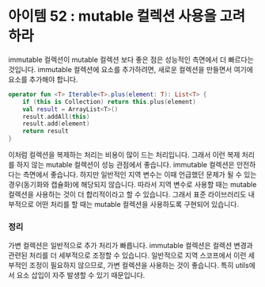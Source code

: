 # 아이템 52 : mutable 컬렉션 사용을 고려하라

immutable 컬렉션이 mutable 컬렉션 보다 좋은 점은 성능적인 측면에서 더 빠르다는 것입니다. immutable 컬렉션에 요소를 추가하려면, 새로운 컬렉션을 만들면서 여기에 요소를 추가해야 합니다. 

```kotlin
operator fun <T> Iterable<T>.plus(element: T): List<T> {
	if (this is Collection) return this.plus(element)
	val result = ArrayList<T>()
	result.addAll(this)
	result.add(element)
	return result
}
```

이처럼 컬렉션을 복제하는 처리는 비용이 많이 드는 처리입니다. 그래서 이런 복제 처리를 하지 않는 mutable 컬렉션이 성능 관점에서 좋습니다. immutable 컬렉션은 안전하다는 측면에서 좋습니다. 하지만 일반적인 지역 변수는 이때 언급했던 문제가 될 수 있는 경우(동기화와 캡슐화)에 해당되지 않습니다. 따라서 지역 변수로 사용할 때는 mutable 컬렉션을 사용하는 것이 더 합리적이라고 할 수 있습니다. 그래서 표준 라이브러리도 내부적으로 어떤 처리를 할 때는 mutable 컬렉션을 사용하도록 구현되어 있습니다.

### 정리

가변 컬렉션은 일반적으로 추가 처리가 빠릅니다. immutable 컬렉션은 컬렉션 변경과 관련된 처리를 더 세부적으로 조정할 수 있습니다. 일반적으로 지역 스코프에서 이런 세부적인 조정이 필요하지 않으므로, 가변 컬렉션을 사용하는 것이 좋습니다. 특히 utils에서 요소 삽입이 자주 발생할 수 있기 때문입니다.